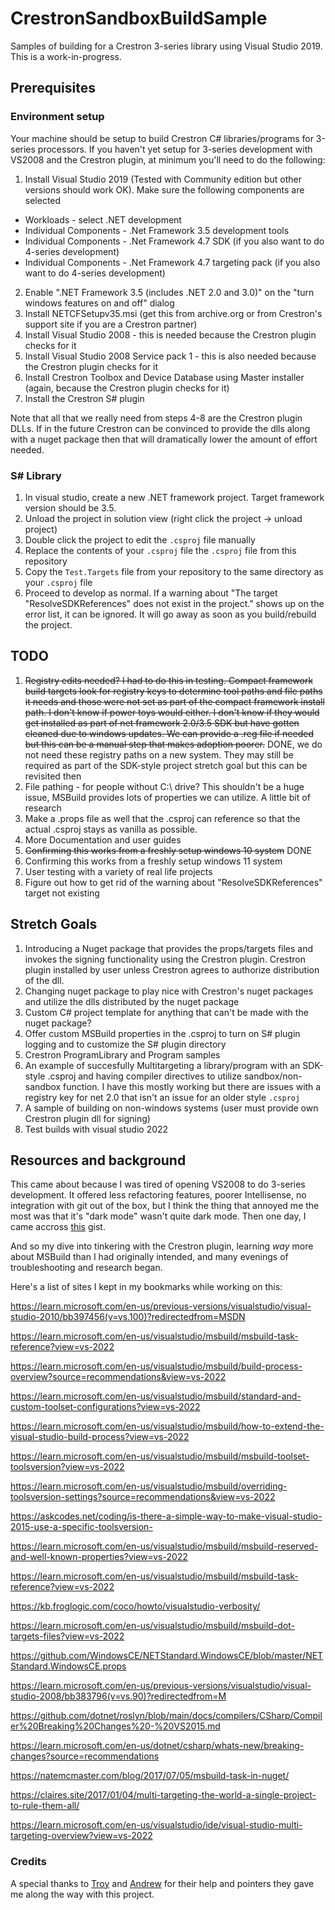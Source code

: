 # CrestronSandboxBuildSample

Samples of building for a Crestron 3-series library using Visual Studio 2019. This is a work-in-progress.

## Prerequisites

### Environment setup
Your machine should be setup to build Crestron C# libraries/programs for 3-series processors. If you haven't yet setup for 3-series development with VS2008 and the Crestron plugin, at minimum you'll need to do the following:

1) Install Visual Studio 2019 (Tested with Community edition but other versions should work OK). Make sure the following components are selected
* Workloads - select .NET development
* Individual Components - .Net Framework 3.5 development tools
* Individual Components - .Net Framework 4.7 SDK (if you also want to do 4-series development)
* Individual Components - .Net Framework 4.7 targeting pack (if you also want to do 4-series development)
2) Enable ".NET Framework 3.5 (includes .NET 2.0 and 3.0)" on the "turn windows features on and off" dialog
3) Install NETCFSetupv35.msi (get this from archive.org or from Crestron's support site if you are a Crestron partner)
4) Install Visual Studio 2008 - this is needed because the Crestron plugin checks for it
5) Install Visual Studio 2008 Service pack 1 - this is also needed because the Crestron plugin checks for it
6) Install Crestron Toolbox and Device Database using Master installer (again, because the Crestron plugin checks for it)
7) Install the Crestron S# plugin

Note that all that we really need from steps 4-8 are the Crestron plugin DLLs. If in the future Crestron can be convinced to provide the dlls along with a nuget package then that will dramatically lower the amount of effort needed.

### S# Library
1) In visual studio, create a new .NET framework project. Target framework version should be 3.5.
2) Unload the project in solution view (right click the project -> unload project)
3) Double click the project to edit the `.csproj` file manually
4) Replace the contents of your `.csproj` file the `.csproj` file from this repository
5) Copy the `Test.Targets` file from your repository to the same directory as your `.csproj` file
6) Proceed to develop as normal. If a warning about "The target "ResolveSDKReferences" does not exist in the project." shows up on the error list, it can be ignored. It will go away as soon as you build/rebuild the project.

## TODO

1) ~~Registry edits needed? I had to do this in testing. Compact framework build targets look for registry keys to determine tool paths and file paths it needs and those were not set as part of the compact framework install path. I don't know if power toys would either. I don't know if they would get installed as part of net framework 2.0/3.5 SDK but have gotten cleaned due to windows updates. We can provide a .reg file if needed but this can be a manual step that makes adoption poorer.~~ DONE, we do not need these registry paths on a new system. They may still be required as part of the SDK-style project stretch goal but this can be revisited then
2) File pathing - for people without C:\ drive? This shouldn't be a huge issue, MSBuild provides lots of properties we can utilize. A little bit of research
3) Make a .props file as well that the .csproj can reference so that the actual .csproj stays as vanilla as possible.
4) More Documentation and user guides
5) ~~Confirming this works from a freshly setup windows 10 system~~ DONE
6) Confirming this works from a freshly setup windows 11 system
7) User testing with a variety of real life projects
8) Figure out how to get rid of the warning about "ResolveSDKReferences" target not existing
  
## Stretch Goals

1) Introducing a Nuget package that provides the props/targets files and invokes the signing functionality using the Crestron plugin. Crestron plugin installed by user unless Crestron agrees to authorize distribution of the dll.
2) Changing nuget package to play nice with Crestron's nuget packages and utilize the dlls distributed by the nuget package
3) Custom C# project template for anything that can't be made with the nuget package?
4) Offer custom MSBuild properties in the .csproj to turn on S# plugin logging and to customize the S# plugin directory
4) Crestron ProgramLibrary and Program samples
5) An example of succesfully Multitargeting a library/program with an SDK-style .csproj and having compiler directives to utilize sandbox/non-sandbox function. I have this mostly working but there are issues with a registry key for net 2.0 that isn't an issue for an older style `.csproj`
6) A sample of building on non-windows systems (user must provide own Crestron plugin dll for signing)
7) Test builds with visual studio 2022

## Resources and background

This came about because I was tired of opening VS2008 to do 3-series development. It offered less refactoring features, poorer Intellisense, no integration with git out of the box, but I think the thing that annoyed me the most was that it's "dark mode" wasn't quite dark mode. Then one day, I came accross [this](https://gist.github.com/skarllot/4953ddb6e23d8a6f0816029c4155997a) gist.

And so my dive into tinkering with the Crestron plugin, learning *way* more about MSBuild than I had originally intended, and many evenings of troubleshooting and research began. 

Here's a list of sites I kept in my bookmarks while working on this:

https://learn.microsoft.com/en-us/previous-versions/visualstudio/visual-studio-2010/bb397456(v=vs.100)?redirectedfrom=MSDN

https://learn.microsoft.com/en-us/visualstudio/msbuild/msbuild-task-reference?view=vs-2022

https://learn.microsoft.com/en-us/visualstudio/msbuild/build-process-overview?source=recommendations&view=vs-2022

https://learn.microsoft.com/en-us/visualstudio/msbuild/standard-and-custom-toolset-configurations?view=vs-2022

https://learn.microsoft.com/en-us/visualstudio/msbuild/how-to-extend-the-visual-studio-build-process?view=vs-2022

https://learn.microsoft.com/en-us/visualstudio/msbuild/msbuild-toolset-toolsversion?view=vs-2022

https://learn.microsoft.com/en-us/visualstudio/msbuild/overriding-toolsversion-settings?source=recommendations&view=vs-2022

https://askcodes.net/coding/is-there-a-simple-way-to-make-visual-studio-2015-use-a-specific-toolsversion-

https://learn.microsoft.com/en-us/visualstudio/msbuild/msbuild-reserved-and-well-known-properties?view=vs-2022

https://learn.microsoft.com/en-us/visualstudio/msbuild/msbuild-task-reference?view=vs-2022

https://kb.froglogic.com/coco/howto/visualstudio-verbosity/

https://learn.microsoft.com/en-us/visualstudio/msbuild/msbuild-dot-targets-files?view=vs-2022

https://github.com/WindowsCE/NETStandard.WindowsCE/blob/master/NETStandard.WindowsCE.props

https://learn.microsoft.com/en-us/previous-versions/visualstudio/visual-studio-2008/bb383796(v=vs.90)?redirectedfrom=M

https://github.com/dotnet/roslyn/blob/main/docs/compilers/CSharp/Compiler%20Breaking%20Changes%20-%20VS2015.md

https://learn.microsoft.com/en-us/dotnet/csharp/whats-new/breaking-changes?source=recommendations

https://natemcmaster.com/blog/2017/07/05/msbuild-task-in-nuget/

https://claires.site/2017/01/04/multi-targeting-the-world-a-single-project-to-rule-them-all/

https://learn.microsoft.com/en-us/visualstudio/ide/visual-studio-multi-targeting-overview?view=vs-2022

### Credits
 
A special thanks to [Troy](https://github.com/bitm0de) and [Andrew](https://github.com/andrew-welker) for their help and pointers they gave me along the way with this project.
